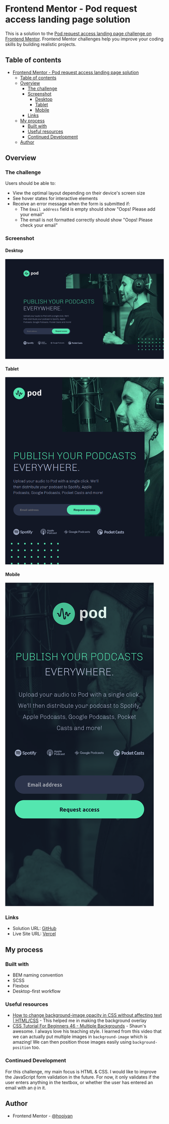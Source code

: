 # Frontend Mentor - Pod request access landing page solution

This is a solution to the [Pod request access landing page challenge on Frontend Mentor](https://www.frontendmentor.io/challenges/pod-request-access-landing-page-eyTmdkLSG). Frontend Mentor challenges help you improve your coding skills by building realistic projects. 

## Table of contents

- [Frontend Mentor - Pod request access landing page solution](#frontend-mentor---pod-request-access-landing-page-solution)
  - [Table of contents](#table-of-contents)
  - [Overview](#overview)
    - [The challenge](#the-challenge)
    - [Screenshot](#screenshot)
      - [Desktop](#desktop)
      - [Tablet](#tablet)
      - [Mobile](#mobile)
    - [Links](#links)
  - [My process](#my-process)
    - [Built with](#built-with)
    - [Useful resources](#useful-resources)
    - [Continued Development](#continued-development)
  - [Author](#author)

## Overview

### The challenge

Users should be able to:

- View the optimal layout depending on their device's screen size
- See hover states for interactive elements
- Receive an error message when the form is submitted if:
  - The `Email address` field is empty should show "Oops! Please add your email"
  - The email is not formatted correctly should show "Oops! Please check your email"

### Screenshot

#### Desktop

![](./screenshots/desktop.png)

#### Tablet

![](./screenshots/tablet.png)

#### Mobile

![](./screenshots/mobile.png)

### Links

- Solution URL: [GitHub](https://github.com/hooiyan/fem-pod-request-access-landing-page)
- Live Site URL: [Vercel](https://h2y-pod-request-access.vercel.app/)

## My process

### Built with

- BEM naming convention
- SCSS
- Flexbox
- Desktop-first workflow

### Useful resources

- [How to change background-image opacity in CSS without affecting text | HTML/CSS](https://coder-coder.com/background-image-opacity/) - This helped me in making the background overlay
- [CSS Tutorial For Beginners 46 - Multiple Backgrounds](https://www.youtube.com/watch?v=Sj7Hs94uZjE) - Shaun's awesome. I always love his teaching style. I learned from this video that we can actually put multiple images in `background-image` which is amazing! We can then position those images easily using `background-position` too.

### Continued Development

For this challenge, my main focus is HTML & CSS. I would like to improve the JavaScript form validation in the future. For now, it only validates if the user enters anything in the textbox, or whether the user has entered an email with an `@` in it.

## Author

<!-- - Website - [hooiyan](https://hooiyan.vercel.app) -->
- Frontend Mentor - [@hooiyan](https://www.frontendmentor.io/profile/hooiyan)